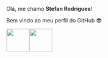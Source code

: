 Olá, me chamo **Stefan Rodrigues**!

Bem vindo ao meu perfil do GitHub :sunglasses:


<img loading="lazy" src="https://cdn.jsdelivr.net/gh/devicons/devicon@latest/icons/python/python-original-wordmark.svg" width="60" height="60"/><img loading="lazy" src="https://cdn.jsdelivr.net/gh/devicons/devicon@latest/icons/networkx/networkx-original-wordmark.svg" width="60" height="60" />
                    
<!--
**stefanrodrigues/stefanrodrigues** is a ✨ _special_ ✨ repository because its `README.md` (this file) appears on your GitHub profile.

Here are some ideas to get you started:

- 🔭 I’m currently working on ...
- 🌱 I’m currently learning ...
- 👯 I’m looking to collaborate on ...
- 🤔 I’m looking for help with ...
- 💬 Ask me about ...
- 📫 How to reach me: ...
- 😄 Pronouns: ...
- ⚡ Fun fact: ...
-->
